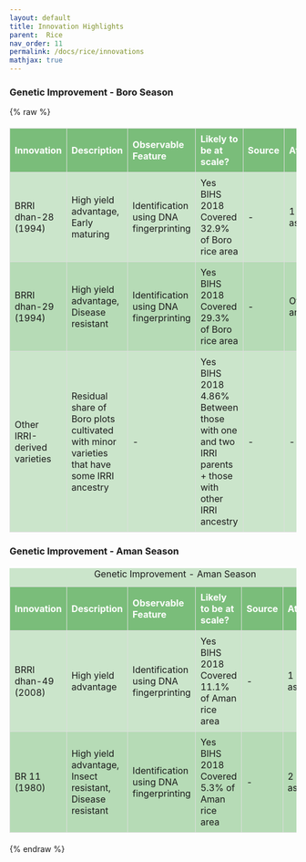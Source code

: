 ```yaml
---
layout: default
title: Innovation Highlights
parent:  Rice
nav_order: 11
permalink: /docs/rice/innovations
mathjax: true
---
```




### Genetic Improvement - Boro Season

{% raw %}
<style>
/* Custom Table Styling */
.custom-table {
  background-color: rgba(0, 128, 0, 0.2); /* Light green */
  border-collapse: collapse;
  width: 100%;
  margin: 20px 0;
  font-size: 1rem;
}

.custom-table th {
  background-color: rgba(0, 128, 0, 0.4); /* Darker green */
  color: white;
  text-align: left;
  padding: 8px;
}

.custom-table th, .custom-table td {
  border: 1px solid #ddd;
  padding: 8px;
}

.custom-table tr:nth-child(even) {
  background-color: rgba(0, 128, 0, 0.1); /* Alternating row color */
}

.custom-table tr:hover {
  background-color: rgba(0, 128, 0, 0.3); /* Highlight on hover */
}
</style>

<table class="custom-table">
<thead>
  <tr>
    <th>Innovation</th>
    <th>Description</th>
    <th>Observable Feature</th>
    <th>Likely to be at scale?</th>
    <th>Source</th>
    <th>Attribution</th>
  </tr>
</thead>
<tbody>
  <tr>
    <td>BRRI dhan-28 (1994)</td>
    <td>High yield advantage, Early maturing</td>
    <td>Identification using DNA fingerprinting</td>
    <td>Yes<br>BIHS 2018<br>Covered 32.9% of Boro rice area</td>
    <td>-</td>
    <td>1 IRRI line as parent</td>
  </tr>
  <tr>
    <td>BRRI dhan-29 (1994)</td>
    <td>High yield advantage, Disease resistant</td>
    <td>Identification using DNA fingerprinting</td>
    <td>Yes<br>BIHS 2018<br>Covered 29.3% of Boro rice area</td>
    <td>-</td>
    <td>Other IRRI ancestry</td>
  </tr>
  <tr>
    <td>Other IRRI-derived varieties</td>
    <td>Residual share of Boro plots cultivated with minor varieties that have some IRRI ancestry</td>
    <td>-</td>
    <td>Yes<br>BIHS 2018<br>4.86%<br>Between those with one and two IRRI parents<br>+ those with other IRRI ancestry</td>
    <td>-</td>
    <td>-</td>
  </tr>
</tbody>
</table>


### Genetic Improvement - Aman Season

<table class="custom-table">
  <caption>Genetic Improvement - Aman Season</caption>
  <thead>
    <tr>
      <th>Innovation</th>
      <th>Description</th>
      <th>Observable Feature</th>
      <th>Likely to be at scale?</th>
      <th>Source</th>
      <th>Attribution</th>
    </tr>
  </thead>
  <tbody>
    <tr>
      <td>BRRI dhan-49 (2008)</td>
      <td>High yield advantage</td>
      <td>Identification using DNA fingerprinting</td>
      <td>
        Yes<br>
        BIHS 2018<br>
        Covered 11.1% of Aman rice area
      </td>
      <td>-</td>
      <td>1 IRRI line as parent</td>
    </tr>
    <tr>
      <td>BR 11 (1980)</td>
      <td>High yield advantage, Insect resistant, Disease resistant</td>
      <td>Identification using DNA fingerprinting</td>
      <td>
        Yes<br>
        BIHS 2018<br>
        Covered 5.3% of Aman rice area
      </td>
      <td>-</td>
      <td>2 IRRI lines as parent</td>
    </tr>
  </tbody>
</table>

{% endraw %}
